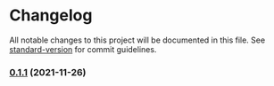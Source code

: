 # Changelog

All notable changes to this project will be documented in this file. See [standard-version](https://github.com/conventional-changelog/standard-version) for commit guidelines.

### [0.1.1](https://github.com/533wusaisai/vue-commit/compare/v0.1.1-3...v0.1.1) (2021-11-26)
